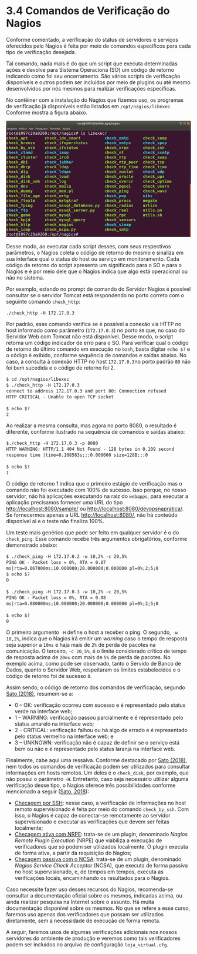 # 3.4 Comandos de Verificação do Nagios

Conforme comentado, a verificação do status de servidores e serviços oferecidos pelo Nagios é feita por meio de comandos específicos para cada tipo de verificação desejada.

Tal comando, nada mais é do que um script que executa determinadas ações e devolve para  Sistema Operaciona \(SO\) um código de retorno indicando como foi seu encerramento. São vários scripts de verificação disponíveis e outros podem ser incluídos por meio de plugins ou até mesmo desenvolvidos por nós mesmos para realizar verificações específicas.

No contêiner com a instalação do Nagios que fizemos uso, os programas de verificação já disponíveis estão listados em `/opt/nagios/libexec`. Conforme mostra a figura abaixo.

![](../.gitbook/assets/nagios-libexec.png)

Desse modo, ao executar cada script desses, com seus respectivos parâmetros, o Nagios coleta o código de retorno do mesmo e sinaliza em sua interface qual o status do host ou serviço em monitoramento. Cada código de retorno do script apresenta um significado para o SO e para o Nagios e é por meio dele que o Nagios indica que algo está operacional ou não no sistema.

Por exemplo, estando no prompt de comando do Servidor Nagios é possível consultar se o servidor Tomcat está respondendo no porto correto com o seguinte comando `check_http`:

```text
./check_http -H 172.17.0.3
```

Por padrão, esse comando verifica se é possível a conexão via HTTP no host informado como parâmetro \(`172.17.0.3`\) no porto `80` que, no caso do Servidor Web com Tomcat não está disponível. Desse modo, o script retorna um código indicador de erro para o SO. Para verificar qual o código de retorno do último comando em execução no `bash`, basta digitar `echo $?` e o código é exibido, conforme sequência de comandos e saídas abaixo. No caso, a consulta à conexão HTTP no host `172.17.0.3`no porto padrão `80` não foi bem sucedida e o código de retorno foi 2.

```text
$ cd /opt/nagios/libexec
$ ./check_http -H 172.17.0.3
connect to address 172.17.0.3 and port 80: Connection refused
HTTP CRITICAL - Unable to open TCP socket

$ echo $?
2
```

Ao realizar a mesma consulta, mas agora no porto 8080, o resultado é diferente, conforme ilustrado na sequência de comandos e saídas abaixo:

```text
$./check_http -H 172.17.0.3 -p 8080
HTTP WARNING: HTTP/1.1 404 Not Found - 128 bytes in 0.109 second response time |time=0.108563s;;;0.000000 size=128B;;;0

$ echo $?
1
```

O código de retorno 1 indica que o primeiro estágio de verificação mas o comando não foi executado com 100% de sucesso. Isso porque, no nosso servidor, não há aplicações executando na raiz do `webapps`, para executar a aplicação precisamos fornecer uma URL do tipo [http://localhost:8080/sample/](http://localhost:8080/sample/) ou [http://localhost:8080/devopsnapratica/](http://localhost:8080/devopsnapratica/). Se fornecermos apenas a URL [http://localhost:8080/](http://localhost:8080/), não há conteúdo disponível ai e o teste não finaliza 100%.

Um teste mais genérico que pode ser feito em qualquer servidor é o do `check_ping`. Esse comando recebe três argumentos obrigatórios, conforme demonstrado abaixo:

```text
$ ./check_ping -H 172.17.0.2 -w 10,2% -c 20,5%
PING OK - Packet loss = 0%, RTA = 0.07 ms|rta=0.067000ms;10.000000;20.000000;0.000000 pl=0%;2;5;0
$ echo $?
0

$ ./check_ping -H 172.17.0.3 -w 10,2% -c 20,5%
PING OK - Packet loss = 0%, RTA = 0.08 ms|rta=0.080000ms;10.000000;20.000000;0.000000 pl=0%;2;5;0

$ echo $?
0
```

O primeiro argumento `-H` define o host a receber o ping. O segundo, `-w 10,2%`, indica que o Nagios irá emitir um _warning_ caso o tempo de resposta seja superior a `10ms` e haja mais de `2%` de perda de pacotes na comunicação. O terceiro, `-c 20,5%`, é o limite considerado crítico de tempo de resposta acima de `20ms` com mais de `5%` de perda de pacotes. No exemplo acima, como pode ser observado, tanto o Servido de Banco de Dados, quanto o Servidor Web, respeitaram os limites estabelecidos e o código de retorno foi de sucesso `0`.

Assim sendo, o código de retorno dos comandos de verificação, segundo [Sato \(2018\)](https://www.casadocodigo.com.br/products/livro-devops), resumem-se a:

* 0 – OK: verificação ocorreu com sucesso e é representado pelo status verde na interface web;
* 1 – WARNING: verificação passou parcialmente e é representado pelo status amarelo na interface web;
* 2 – CRITICAL: verificação falhou ou há algo de errado e é representado pelo status vermelho na interface web; e
* 3 – UNKNOWN: verificação não é capaz de definir se o serviço está bem ou não e é representado pelo status laranja na interface web.

Finalmente, cabe aqui uma ressalva. Conforme destacado por [Sato \(2018\)](https://www.casadocodigo.com.br/products/livro-devops), nem todos os comandos de verificação podem ser utilizados para consultar informações em hosts remotos. Um deles é o `check_disk`, por exemplo, que não possui o parâmetro `-H`. Entretanto, caso seja necessário utilizar alguma verificação desse tipo, o Nagios oferece três possibilidades conforme mencionado a seguir \([Sato, 2018](https://www.casadocodigo.com.br/products/livro-devops)\):

* [Checagem por SSH](https://nagios-plugins.org/doc/man/check_by_ssh.html): nesse caso, a verificação de informações no host remoto supervisionado é feita por meio do comando `check_by_ssh`. Com isso, o Nagios é capaz de conectar-se remotamente ao servidor supervisionado e executar as verificações que devem ser feitas localmente;
* [Checagem ativa com NRPE](https://assets.nagios.com/downloads/nagioscore/docs/nrpe/NRPE.pdf): trata-se de um plugin, denominado _Nagios Remote Plugin Execution_ \(NRPE\) que viabiliza a execução de verificadores que só podem ser utilizados localmente. O plugin executa de forma ativa, a partir da requisição do Nagios;
* [Checagem passiva com o NCSA](https://assets.nagios.com/downloads/nagiosxi/docs/How-to-Use-the-NSCA-Addon.pdf): trata-se de um plugin, denominado _Nagios Service Check Acceptor_ \(NCSA\), que executa de forma passiva no host supervisionado, e, de tempos em tempos, executa as verificações locais, encaminhando os resultados para o Nagios.

Caso necessite fazer uso desses recursos do Nagios, recomenda-se consultar a documentação oficial sobre os mesmos, indicadas acima, ou ainda realizar pesquisa na Internet sobre o assunto. Há muita documentação disponível sobre os mesmos. No que se refere a esse curso, faremos uso apenas dos verificadores que possam ser utilizados diretamente, sem a necessidade de execução de forma remota.

A seguir, faremos usos de algumas verificações adicionais nos nossos servidores do ambiente de produção e veremos como tais verificadores podem ser incluídos no arquivo de configuração `loja_virtual.cfg`.

